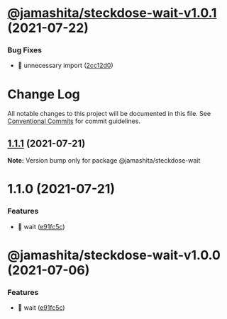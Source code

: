 # [@jamashita/steckdose-wait-v1.0.1](https://github.com/jamashita/steckdose/compare/@jamashita/steckdose-wait-v1.0.0...@jamashita/steckdose-wait-v1.0.1) (2021-07-22)


### Bug Fixes

* 🐛 unnecessary import ([2cc12d0](https://github.com/jamashita/steckdose/commit/2cc12d0753b885e54d68a5def5301ed3e2961108))

# Change Log

All notable changes to this project will be documented in this file.
See [Conventional Commits](https://conventionalcommits.org) for commit guidelines.

## [1.1.1](https://github.com/jamashita/steckdose.git/packages/wait/compare/@jamashita/steckdose-wait@1.1.0...@jamashita/steckdose-wait@1.1.1) (2021-07-21)

**Note:** Version bump only for package @jamashita/steckdose-wait





# 1.1.0 (2021-07-21)


### Features

* 🎸 wait ([e91fc5c](https://github.com/jamashita/steckdose.git/packages/wait/commit/e91fc5caa333327a63797b484ae139422dc000f5))





# @jamashita/steckdose-wait-v1.0.0 (2021-07-06)


### Features

* 🎸 wait ([e91fc5c](https://github.com/jamashita/steckdose/commit/e91fc5caa333327a63797b484ae139422dc000f5))
